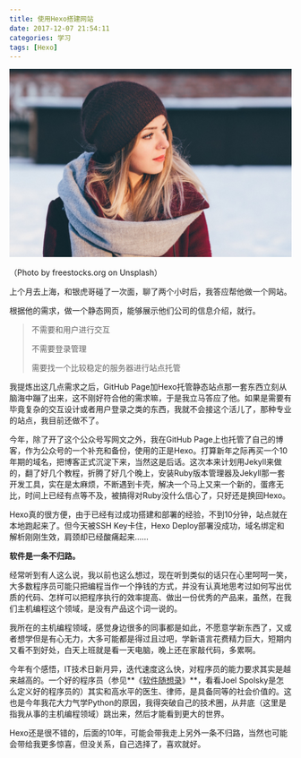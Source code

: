 ```yaml
---
title: 使用Hexo搭建网站
date: 2017-12-07 21:54:11
categories: 学习
tags: [Hexo]
---
```


![Beautiful lady](build-website-with-hexo/freestocks-org-190062.jpg)

（Photo by freestocks.org on Unsplash）

上个月去上海，和银虎哥碰了一次面，聊了两个小时后，我答应帮他做一个网站。

根据他的需求，做一个静态网页，能够展示他们公司的信息介绍，就行。

> 不需要和用户进行交互
>
> 不需要登录管理
>
> 需要找一个比较稳定的服务器进行站点托管

我提炼出这几点需求之后，GitHub Page加Hexo托管静态站点那一套东西立刻从脑海中蹦了出来，这不刚好符合他的需求嘛，于是我立马答应了他。如果是需要有毕竟复杂的交互设计或者用户登录之类的东西，我就不会接这个活儿了，那种专业的站点，我目前还做不了。

今年，除了开了这个公众号写网文之外，我在GitHub Page上也托管了自己的博客，作为公众号的一个补充和备份，使用的正是Hexo。打算新年之际再买一个10年期的域名，把博客正式沉淀下来，当然这是后话。这次本来计划用Jekyll来做的，翻了好几个教程，折腾了好几个晚上，安装Ruby版本管理器及Jekyll那一套开发工具，实在是太麻烦，不断遇到卡壳，解决一个马上又来一个新的，蛋疼无比，时间上已经有点等不及，被搞得对Ruby没什么信心了，只好还是换回Hexo。

Hexo真的很方便，由于已经有过成功搭建和部署的经验，不到10分钟，站点就在本地跑起来了。但今天被SSH Key卡住，Hexo Deploy部署没成功，域名绑定和解析刚刚生效，肩颈却已经酸痛起来......

**软件是一条不归路。**

<!--more-->

经常听到有人这么说，我以前也这么想过，现在听到类似的话只在心里呵呵一笑，大多数程序员可能只把编程当作一个挣钱的方式，并没有认真地思考过如何写出优质的代码、怎样可以把程序执行的效率提高、做出一份优秀的产品来，虽然，在我们主机编程这个领域，是没有产品这个词一说的。

我所在的主机编程领域，感觉身边很多的同事都是如此，不愿意学新东西了，又或者想学但是有心无力，大多可能都是得过且过吧，学新语言花费精力巨大，短期内又看不到好处，白天上班就是看一天电脑，晚上还在家敲代码，多累啊。

今年有个感悟，IT技术日新月异，迭代速度这么快，对程序员的能力要求其实是越来越高的。一个好的程序员（参见**《[软件随想录](http://www.ruanyifeng.com/docs/mjos/)》**，看看Joel Spolsky是怎么定义好的程序员的）其实和高水平的医生、律师，是具备同等的社会价值的。这也是今年我花大力气学Python的原因，我得突破自己的技术圈，从井底（这里是指我从事的主机编程领域）跳出来，然后才能看到更大的世界。

Hexo还是很不错的，后面的10年，可能会带我走上另外一条不归路，当然也可能会带给我更多惊喜，但没关系，自己选择了，喜欢就好。